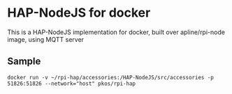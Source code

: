 
# HAP-NodeJS for docker

This is a HAP-NodeJS implementation for docker, built over apline/rpi-node image, using MQTT server

## Sample
    docker run -v ~/rpi-hap/accessories:/HAP-NodeJS/src/accessories -p 51826:51826 --network="host" pkos/rpi-hap

